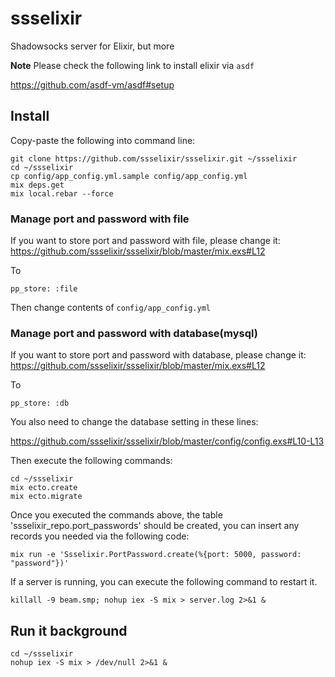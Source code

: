 # ssselixir
Shadowsocks server for Elixir, but more

**Note** Please check the following link to install elixir via `asdf`

https://github.com/asdf-vm/asdf#setup

## Install

Copy-paste the following into command line:

```
git clone https://github.com/ssselixir/ssselixir.git ~/ssselixir
cd ~/ssselixir
cp config/app_config.yml.sample config/app_config.yml
mix deps.get
mix local.rebar --force
```
### Manage port and password with file

If you want to store port and password with file, please change it:
https://github.com/ssselixir/ssselixir/blob/master/mix.exs#L12

To

```
pp_store: :file
```
Then change contents of `config/app_config.yml`

### Manage port and password with database(mysql)

If you want to store port and password with database, please change it:
https://github.com/ssselixir/ssselixir/blob/master/mix.exs#L12

To

```
pp_store: :db
```
You also need to change the database setting in these lines:

https://github.com/ssselixir/ssselixir/blob/master/config/config.exs#L10-L13

Then execute the following commands:

```
cd ~/ssselixir
mix ecto.create
mix ecto.migrate
```

Once you executed the commands above, the table 'ssselixir_repo.port_passwords' should be created,
you can insert any records you needed via the following code:

```
mix run -e 'Ssselixir.PortPassword.create(%{port: 5000, password: "password"})'
```

If a server is running, you can execute the following command to restart it.

```
killall -9 beam.smp; nohup iex -S mix > server.log 2>&1 &
```

## Run it background

```
cd ~/ssselixir
nohup iex -S mix > /dev/null 2>&1 &
```
